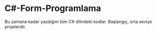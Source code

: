 # C#-Form-Programlama
Bu zamana kadar yazdığım tüm C# dilindeki kodlar. Başlangıç, orta seviye projelerdir.
